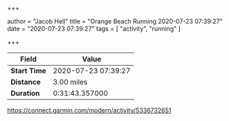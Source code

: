+++

author = "Jacob Hell"
title = "Orange Beach Running 2020-07-23 07:39:27"
date = "2020-07-23 07:39:27"
tags = [
    "activity", "running"
]

+++

<!--more-->

|Field  |Value  |
|--- | --- |
|**Start Time**|2020-07-23 07:39:27|
|**Distance**|3.00 miles|
|**Duration**|0:31:43.357000|

https://connect.garmin.com/modern/activity/5336732651